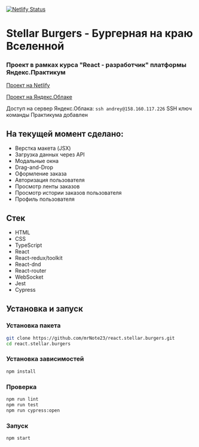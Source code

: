 [![Netlify Status](https://api.netlify.com/api/v1/badges/709e9918-5ff7-40ae-b0d1-7ae743fd5e70/deploy-status)](https://app.netlify.com/sites/sws-stellar-burgers/deploys)
# Stellar Burgers - Бургерная на краю Вселенной
### Проект в рамках курса "React - разработчик" платформы Яндекс.Практикум

[Проект на Netlify](https://sws-stellar-burgers.netlify.app/)

[Проект на Яндекс.Облаке](https://burgers.nomoreparties.sbs/)

Доступ на сервер Яндекс.Облака: `ssh andrey@158.160.117.226` SSH ключ команды Практикума добавлен

## На текущей момент сделано:

- Верстка макета (JSX)
- Загрузка данных через API
- Модальные окна
- Drag-and-Drop
- Оформление заказа
- Авторизация пользователя
- Просмотр ленты заказов
- Просмотр истории заказов пользователя
- Профиль пользователя


## Стек

- HTML
- CSS
- TypeScript
- React
- React-redux/toolkit
- React-dnd
- React-router
- WebSocket
- Jest
- Cypress

## Установка и запуск

### Установка пакета
```bash
git clone https://github.com/mrNote23/react.stellar.burgers.git
cd react.stellar.burgers
```

### Установка зависимостей
```bash
npm install
```

### Проверка
```bash
npm run lint
npm run test
npm run cypress:open
```

### Запуск
```bash
npm start
```

